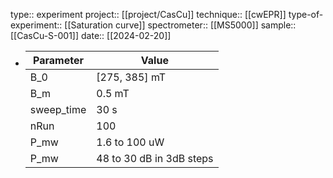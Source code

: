 type:: experiment
project:: [[project/CasCu]]
technique:: [[cwEPR]]
type-of-experiment:: [[Saturation curve]]
spectrometer:: [[MS5000]]
sample:: [[CasCu-S-001]]
date:: [[2024-02-20]]

- |Parameter|Value|
  |--|--|
  |B_0|[275, 385] mT|
  |B_m|0.5 mT|
  |sweep_time|30 s|
  |nRun|100|
  |P_mw|1.6 to 100 uW|
  |P_mw|48 to 30 dB in 3dB steps|
